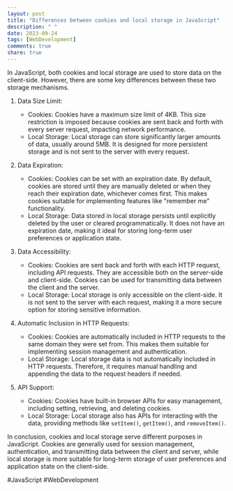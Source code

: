 ```yaml
---
layout: post
title: "Differences between cookies and local storage in JavaScript"
description: " "
date: 2023-09-24
tags: [WebDevelopment]
comments: true
share: true
---
```


In JavaScript, both cookies and local storage are used to store data on the client-side. However, there are some key differences between these two storage mechanisms.

1. Data Size Limit:
   - Cookies: Cookies have a maximum size limit of 4KB. This size restriction is imposed because cookies are sent back and forth with every server request, impacting network performance.
   - Local Storage: Local storage can store significantly larger amounts of data, usually around 5MB. It is designed for more persistent storage and is not sent to the server with every request.

2. Data Expiration:
   - Cookies: Cookies can be set with an expiration date. By default, cookies are stored until they are manually deleted or when they reach their expiration date, whichever comes first. This makes cookies suitable for implementing features like "remember me" functionality.
   - Local Storage: Data stored in local storage persists until explicitly deleted by the user or cleared programmatically. It does not have an expiration date, making it ideal for storing long-term user preferences or application state.

3. Data Accessibility:
   - Cookies: Cookies are sent back and forth with each HTTP request, including API requests. They are accessible both on the server-side and client-side. Cookies can be used for transmitting data between the client and the server.
   - Local Storage: Local storage is only accessible on the client-side. It is not sent to the server with each request, making it a more secure option for storing sensitive information.

4. Automatic Inclusion in HTTP Requests:
   - Cookies: Cookies are automatically included in HTTP requests to the same domain they were set from. This makes them suitable for implementing session management and authentication.
   - Local Storage: Local storage data is not automatically included in HTTP requests. Therefore, it requires manual handling and appending the data to the request headers if needed.

5. API Support:
   - Cookies: Cookies have built-in browser APIs for easy management, including setting, retrieving, and deleting cookies.
   - Local Storage: Local storage also has APIs for interacting with the data, providing methods like `setItem()`, `getItem()`, and `removeItem()`.

In conclusion, cookies and local storage serve different purposes in JavaScript. Cookies are generally used for session management, authentication, and transmitting data between the client and server, while local storage is more suitable for long-term storage of user preferences and application state on the client-side.

#JavaScript #WebDevelopment